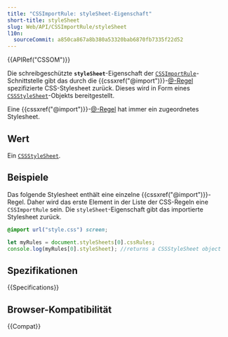 ```yaml
---
title: "CSSImportRule: styleSheet-Eigenschaft"
short-title: styleSheet
slug: Web/API/CSSImportRule/styleSheet
l10n:
  sourceCommit: a850ca867a8b380a53320bab6870fb7335f22d52
---
```


{{APIRef("CSSOM")}}

Die schreibgeschützte **`styleSheet`**-Eigenschaft der
[`CSSImportRule`](/de/docs/Web/API/CSSImportRule)-Schnittstelle gibt das durch die
{{cssxref("@import")}}-[@-Regel](/de/docs/Web/CSS/CSS_syntax/At-rule) spezifizierte CSS-Stylesheet zurück. Dieses wird in Form eines [`CSSStyleSheet`](/de/docs/Web/API/CSSStyleSheet)-Objekts bereitgestellt.

Eine {{cssxref("@import")}}-[@-Regel](/de/docs/Web/CSS/CSS_syntax/At-rule) hat immer ein zugeordnetes Stylesheet.

## Wert

Ein [`CSSStyleSheet`](/de/docs/Web/API/CSSStyleSheet).

## Beispiele

Das folgende Stylesheet enthält eine einzelne {{cssxref("@import")}}-Regel. Daher wird das erste Element in der Liste der CSS-Regeln eine `CSSImportRule` sein. Die `styleSheet`-Eigenschaft gibt das importierte Stylesheet zurück.

```css
@import url("style.css") screen;
```

```js
let myRules = document.styleSheets[0].cssRules;
console.log(myRules[0].styleSheet); //returns a CSSStyleSheet object
```

## Spezifikationen

{{Specifications}}

## Browser-Kompatibilität

{{Compat}}
